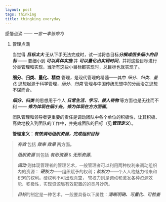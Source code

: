 ```yaml
---
layout: post
tags: thinking
title: thingking everyday
---
```


感悟点滴 —— *一言一事皆修为*
		
    
1. 管理点滴

	当觉得 ***目标太大*** 无从下手无法完成时，试一试将总目标***分解成很多细小的目标***  ——  要细小到 ***可以具体实施*** 并 ***可以量化出实现时间***，并将这些目标进行分类管理和实现，当所有这些小目标都实现时，总目标也就实现了。

	**细分、归类、量化、精益** 管理，是现代管理的精髓——其中 *细分、归类、量化* 思想起源于科学管理，*细分、归类* 管理与中国传统思想中的分而治之思想不谋而合。
    
    ***细分、归类*** 的思想用于个人 ***日常生活、学习、接人待物*** 等方面也是无往而不利 —— ***修为体现在细小处，修为体现在方方面面***。
    
    团队管理和领导者更重要的责任是调动团队中各个单位的积极性，让其积极、高效地投入到团队的工作中，并完成团队的目标（见***管理定义***）。

	**管理定义**：***有效调动组织资源，完成组织目标***
    
>	***有效*** 包括 ***效率*** ***效果*** 两方面。
>
>	***组织资源*** 则包括 ***有形资源*** & ***无形资源***。
> 	
>	***调动*** 则体现管理者的管理艺术，一般管理者可以利用两种权利来调动组织内的资源： ***硬权力***——组织赋予的权利；***软权力***——个人人格魅力带来和积累的权利。硬权利不可出现真空， 软权力则是调动和激发各种资源效能、积极性，实现资源局有效配置的的灵丹妙药。
>	
>	***目标***的制定是一种艺术。一般要具备以下属性：***清晰明确、可量化、可检查***